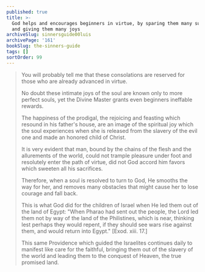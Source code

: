 ```yaml
---
published: true
title: >-
  God helps and encourages beginners in virtue, by sparing them many sufferings,
  and giving them many joys
archiveSlug: sinnersguide00luis
archivePage: '161'
bookSlug: the-sinners-guide
tags: []
sortOrder: 99
---
```


> You will probably tell me that these consolations are reserved for those who are already advanced in virtue.
> 
> No doubt these intimate joys of the soul are known only to more perfect souls, yet the Divine Master grants even beginners ineffable rewards.
> 
> The happiness of the prodigal, the rejoicing and feasting which resound in his father's house, are an image of the spiritual joy which the soul experiences when she is released from the slavery of the evil one and made an honored child of Christ.
> 
> It is very evident that man, bound by the chains of the flesh and the allurements of the world, could not trample pleasure under foot and resolutely enter the path of virtue, did not God accord him favors which sweeten all his sacrifices.
> 
> Therefore, when a soul is resolved to turn to God, He smooths the way for her, and removes many obstacles that might cause her to lose courage and fall back.
> 
> This is what God did for the children of Israel when He led them out of the land of Egypt: "When Pharao had sent out the people, the Lord led them not by way of the land of the Philistines, which is near, thinking lest perhaps they would repent, if they should see wars rise against them, and would return into Egypt." [Exod. xiii. 17.]
> 
> This same Providence which guided the Israelites continues daily to manifest like care for the faithful, bringing them out of the slavery of the world and leading them to the conquest of Heaven, the true promised land.

